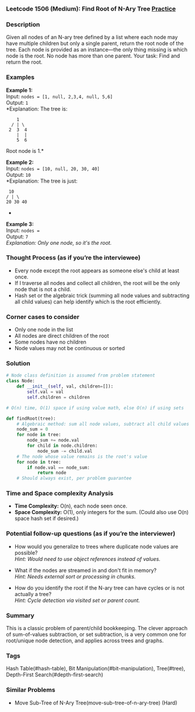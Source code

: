 ### Leetcode 1506 (Medium): Find Root of N-Ary Tree [Practice](https://leetcode.com/problems/find-root-of-n-ary-tree)

### Description  
Given all nodes of an N-ary tree defined by a list where each node may have multiple children but only a single parent, return the root node of the tree. Each node is provided as an instance—the only thing missing is which node is the root. No node has more than one parent. Your task: Find and return the root.

### Examples  

**Example 1:**  
Input: `nodes = [1, null, 2,3,4, null, 5,6]`  
Output: `1`  
*Explanation: The tree is:
```
    1
  / | \
 2  3  4
    |  |
    5  6
```
Root node is 1.*

**Example 2:**  
Input: `nodes = [10, null, 20, 30, 40]`  
Output: `10`  
*Explanation: The tree is just:
```
 10
/ | \
20 30 40
```
*

**Example 3:**  
Input: `nodes = `  
Output: `7`  
*Explanation: Only one node, so it's the root.*

### Thought Process (as if you’re the interviewee)  
- Every node except the root appears as someone else's child at least once.
- If I traverse all nodes and collect all children, the root will be the only node that is not a child.
- Hash set or the algebraic trick (summing all node values and subtracting all child values) can help identify which is the root efficiently.

### Corner cases to consider  
- Only one node in the list
- All nodes are direct children of the root
- Some nodes have no children
- Node values may not be continuous or sorted

### Solution

```python
# Node class definition is assumed from problem statement
class Node:
    def __init__(self, val, children=[]):
        self.val = val
        self.children = children

# O(n) time, O(1) space if using value math, else O(n) if using sets

def findRoot(tree):
    # Algebraic method: sum all node values, subtract all child values
    node_sum = 0
    for node in tree:
        node_sum += node.val
        for child in node.children:
            node_sum -= child.val
    # The node whose value remains is the root's value
    for node in tree:
        if node.val == node_sum:
            return node
    # Should always exist, per problem guarantee
```

### Time and Space complexity Analysis  

- **Time Complexity:** O(n), each node seen once.
- **Space Complexity:** O(1), only integers for the sum. (Could also use O(n) space hash set if desired.)

### Potential follow-up questions (as if you’re the interviewer)  

- How would you generalize to trees where duplicate node values are possible?  
  *Hint: Would need to use object references instead of values.*

- What if the nodes are streamed in and don't fit in memory?  
  *Hint: Needs external sort or processing in chunks.*

- How do you identify the root if the N-ary tree can have cycles or is not actually a tree?  
  *Hint: Cycle detection via visited set or parent count.*

### Summary
This is a classic problem of parent/child bookkeeping. The clever approach of sum-of-values subtraction, or set subtraction, is a very common one for root/unique node detection, and applies across trees and graphs.

### Tags
Hash Table(#hash-table), Bit Manipulation(#bit-manipulation), Tree(#tree), Depth-First Search(#depth-first-search)

### Similar Problems
- Move Sub-Tree of N-Ary Tree(move-sub-tree-of-n-ary-tree) (Hard)